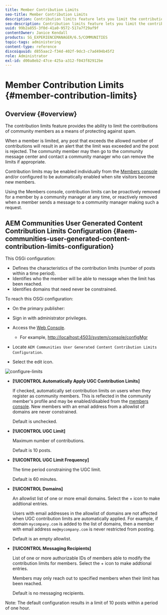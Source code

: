 ```yaml
---
title: Member Contribution Limits
seo-title: Member Contribution Limits
description: Contribution limits feature lets you limit the contributions to protect against spam
seo-description: Contribution limits feature lets you limit the contributions to protect against spam
uuid: 99b2a855-3f0d-41a0-9572-517a7f29af9f
contentOwner: Janice Kendall
products: SG_EXPERIENCEMANAGER/6.5/COMMUNITIES
topic-tags: administering
content-type: reference
discoiquuid: d855aac2-f34d-402f-9dc3-c7ad494b45f2
role: Administrator
exl-id: d00a8eb2-47ce-425a-a312-f043f82912be
---
```

# Member Contribution Limits {#member-contribution-limits}

## Overview {#overview}

The contribution limits feature provides the ability to limit the contributions of community members as a means of protecting against spam.

When a member is limited, any post that exceeds the allowed number of contributions will result in an alert that the limit was exceeded and the post is rejected. The community member may then go to the community message center and contact a community manager who can remove the limits if appropriate.

Contribution limits may be enabled individually from the [Members console](members.md) and/or configured to be automatically enabled when site visitors become new members.

Using the Members console, contribution limits can be proactively removed for a member by a community manager at any time, or reactively removed when a member sends a message to a community manager making such a request.

## AEM Communities User Generated Content Contribution Limits Configuration {#aem-communities-user-generated-content-contribution-limits-configuration}

This OSGi configuration:

* Defines the characteristics of the contribution limits (number of posts within a time period).
* Identifies who the member will be able to message when the limit has been reached.
* Identifies domains that need never be constrained.

To reach this OSGi configuration:

* On the primary publisher:
* Sign in with administrator privileges.
* Access the [Web Console](../../help/sites-deploying/configuring-osgi.md).

    * For example, [http://localhost:4503/system/console/configMgr](http://localhost:4503/system/console/configMgr)

* Locate `AEM Communities User Generated Content Contribution Limits Configuration`.
* Select the edit icon.

![configure-limits](assets/configure-limits.png)

* **[!UICONTROL Automatically Apply UGC Contribution Limits]**

  If checked, automatically set contribution limits on users when they register as community members. This is reflected in the community member's profile and may be enabled/disabled from the [members console](members.md). New members with an email address from a allowlist of domains are never constrained.

  Default is unchecked.

* **[!UICONTROL UGC Limit]**

  Maximum number of contributions.

  Default is 10 posts.

* **[!UICONTROL UGC Limit Frequency]**

  The time period constraining the UGC limit.

  Default is 60 minutes.

* **[!UICONTROL Domains]**

  An allowlist list of one or more email domains. Select the + icon to make addtional entries.

  Users with email addresses in the allowlist of domains are not affected when UGC contribution limits are automatically applied. For example, if domain `mycompany.com` is added to the list of domains, then a member with email address `me@mycompany.com` is never restricted from posting.

  Default is an empty allowlist.

* **[!UICONTROL Messaging Recipients]**

  List of one or more authorizable IDs of members able to modify the contribution limits for members. Select the + icon to make addtional entries.

  Members may only reach out to specified members when their limit has been reached.

  Default is no messaging recipients.

Note: The default configuration results in a limit of 10 posts within a period of one hour.
